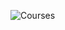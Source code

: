 ![Courses](https://github.com/Tassu22/OCTANET_DECEMBER/assets/129148918/5963c57b-40e3-45a7-a103-922129fce2f7)
